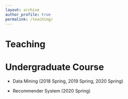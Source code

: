 ```yaml
---
layout: archive
author_profile: true
permalink: /teaching/
---
```


<div id="toptitle" text-decoration : line-through;>
<h1>Teaching</h1>
</div>
<h1>Undergraduate Course</h1>
  <ul>
<li><p>Data Mining (2018 Spring, 2019 Spring, 2020 Spring)</p>
</li>
<li><p>Recommender System (2020 Spring)</p>
</li>
</ul>

